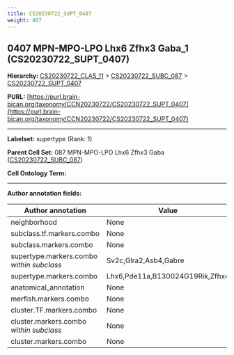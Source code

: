 ```yaml
---
title: CS20230722_SUPT_0407
weight: 407
---
```

## 0407 MPN-MPO-LPO Lhx6 Zfhx3 Gaba_1 (CS20230722_SUPT_0407)
<b>Hierarchy: </b>
[CS20230722_CLAS_11](../CS20230722_CLAS_11) >
[CS20230722_SUBC_087](../CS20230722_SUBC_087) >
[CS20230722_SUPT_0407](../CS20230722_SUPT_0407)

**PURL:** [https://purl.brain-bican.org/taxonomy/CCN20230722/CS20230722_SUPT_0407](https://purl.brain-bican.org/taxonomy/CCN20230722/CS20230722_SUPT_0407)

---


**Labelset:** supertype (Rank: 1)

**Parent Cell Set:** 087 MPN-MPO-LPO Lhx6 Zfhx3 Gaba ([CS20230722_SUBC_087](../CS20230722_SUBC_087))



**Cell Ontology Term:** 

[MARKER GENES.]: #


---

[TRANSFERRED ANNOTATIONS.]: #


[AUTHOR ANNOTATION FIELDS.]: #


**Author annotation fields:**

| Author annotation | Value |
|-------------------|-------|
|neighborhood|None|
|subclass.tf.markers.combo|None|
|subclass.markers.combo|None|
|supertype.markers.combo _within subclass_|Sv2c,Glra2,Asb4,Gabre|
|supertype.markers.combo|Lhx6,Pde11a,B130024G19Rik,Zfhx4|
|anatomical_annotation|None|
|merfish.markers.combo|None|
|cluster.TF.markers.combo|None|
|cluster.markers.combo _within subclass_|None|
|cluster.markers.combo|None|
